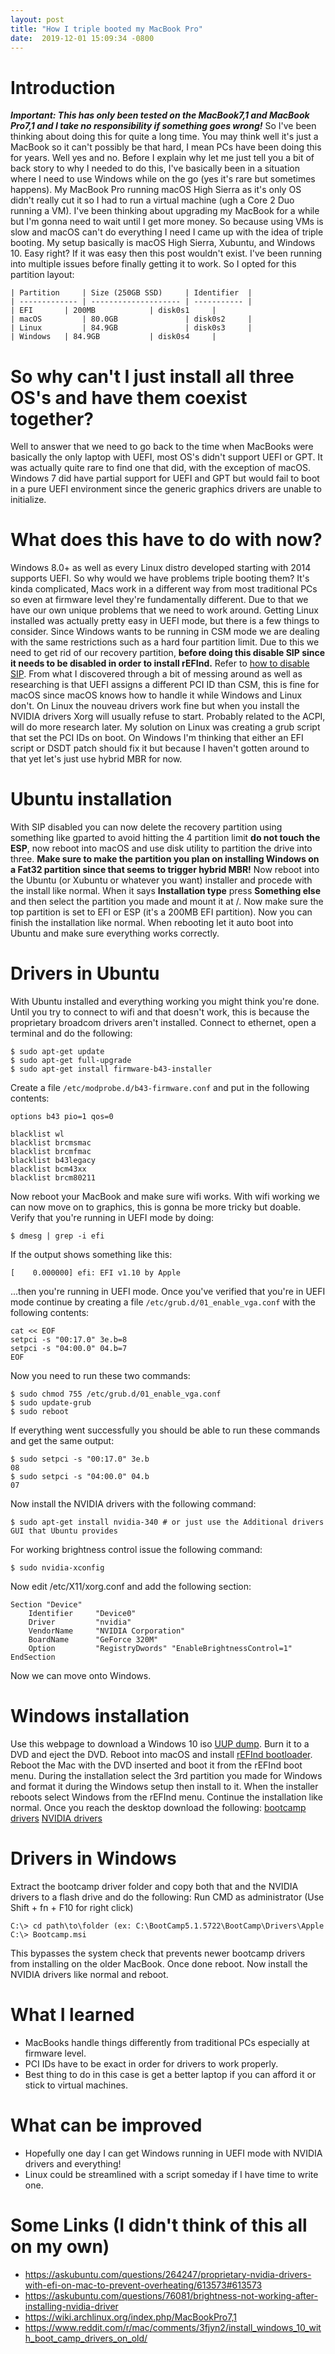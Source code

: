 ```yaml
---
layout:	post
title: "How I triple booted my MacBook Pro"
date:  2019-12-01 15:09:34 -0800
---
```

# **Introduction**
***Important: This has only been tested on the MacBook7,1 and MacBook Pro7,1 and I take no responsibility if something goes wrong!***
So I've been thinking about doing this for quite a long time. You may think well it's just a MacBook so it can't possibly be that hard, I mean PCs have been doing this for years. Well yes and no.
Before I explain why let me just tell you a bit of back story to why I needed to do this, I've basically been in a situation where I need to use Windows while on the go (yes it's rare but sometimes happens).
My MacBook Pro running macOS High Sierra as it's only OS didn't really cut it so I had to run a virtual machine (ugh a Core 2 Duo running a VM). 
I've been thinking about upgrading my MacBook for a while but I'm gonna need to wait until I get more money. So because using VMs is slow and macOS can't do everything I need I came up with the idea of triple booting.
My setup basically is macOS High Sierra, Xubuntu, and Windows 10. Easy right? If it was easy then this post wouldn't exist. I've been running into multiple issues before finally getting it to work.
So I opted for this partition layout:
```
| Partition     | Size (250GB SSD)     | Identifier  |
| ------------- | -------------------- | ----------- |
| EFI      	| 200MB 	       | disk0s1     |
| macOS         | 80.0GB               | disk0s2     |
| Linux         | 84.9GB               | disk0s3     |
| Windows	| 84.9GB	       | disk0s4     |
```

# **So why can't I just install all three OS's and have them coexist together?**
Well to answer that we need to go back to the time when MacBooks were basically the only laptop with UEFI, most OS's didn't
support UEFI or GPT. It was actually quite rare to find one that did, with the exception of macOS. Windows 7 did have partial support for UEFI and GPT but would fail to boot in a pure UEFI environment
since the generic graphics drivers are unable to initialize.

# **What does this have to do with now?**
Windows 8.0+ as well as every Linux distro developed starting with 2014 supports UEFI. So why would we have problems triple booting them?
It's kinda complicated, Macs work in a different way from most traditional PCs so even at firmware level they're fundamentally different. Due to that we have our own unique problems that we need to work around.
Getting Linux installed was actually pretty easy in UEFI mode, but there is a few things to consider. Since Windows wants to be running in CSM mode we are dealing with the same restrictions such as a hard four partition limit.
Due to this we need to get rid of our recovery partition, **before doing this disable SIP since it needs to be disabled in order to install rEFInd.** Refer to [how to disable SIP](https://www.macworld.co.uk/how-to/mac/how-turn-off-mac-os-x-system-integrity-protection-rootless-3638975/ "how to disable SIP").
From what I discovered through a bit of messing around as well as researching is that UEFI assigns a different PCI ID than CSM, this is fine for macOS since macOS knows how to handle it while Windows and Linux don't. 
On Linux the nouveau drivers work fine but when you install the NVIDIA drivers Xorg will usually refuse to start. Probably related to the ACPI, will do more research later. My solution on Linux was creating a grub script that set the PCI IDs on boot. 
On Windows I'm thinking that either an EFI script or DSDT patch should fix it but because I haven't gotten around to that yet let's just use hybrid MBR for now.

# **Ubuntu installation**
With SIP disabled you can now delete the recovery partition using something like gparted to avoid hitting the 4 partition limit **do not touch the ESP**, now reboot into macOS and use disk utility to partition the drive into three. **Make sure to make the partition you plan on installing Windows on a Fat32 partition since that seems to trigger hybrid MBR!**
Now reboot into the Ubuntu (or Xubuntu or whatever you want) installer and procede with the install like normal. When it says **Installation type** press **Something else** and then select the partition you made and mount it at /.
Now make sure the top partition is set to EFI or ESP (it's a 200MB EFI partition). Now you can finish the installation like normal. When rebooting let it auto boot into Ubuntu and make sure everything works correctly.

# **Drivers in Ubuntu**
With Ubuntu installed and everything working you might think you're done. Until you try to connect to wifi and that doesn't work, this is because the proprietary broadcom drivers aren't installed.
Connect to ethernet, open a terminal and do the following:
```
$ sudo apt-get update
$ sudo apt-get full-upgrade
$ sudo apt-get install firmware-b43-installer
```
Create a file ``/etc/modprobe.d/b43-firmware.conf`` and put in the following contents:
```
options b43 pio=1 qos=0

blacklist wl
blacklist brcmsmac
blacklist brcmfmac
blacklist b43legacy
blacklist bcm43xx
blacklist brcm80211
```
Now reboot your MacBook and make sure wifi works. With wifi working we can now move on to graphics, this is gonna be more tricky but doable. Verify that you're running in UEFI mode by doing:
```
$ dmesg | grep -i efi
```
If the output shows something like this:
```
[    0.000000] efi: EFI v1.10 by Apple
```
...then you're running in UEFI mode.
Once you've verified that you're in UEFI mode continue by creating a file ``/etc/grub.d/01_enable_vga.conf`` with the following contents:
```
cat << EOF
setpci -s "00:17.0" 3e.b=8
setpci -s "04:00.0" 04.b=7
EOF
```
Now you need to run these two commands:
```
$ sudo chmod 755 /etc/grub.d/01_enable_vga.conf
$ sudo update-grub
$ sudo reboot
```
If everything went successfully you should be able to run these commands and get the same output:
```
$ sudo setpci -s "00:17.0" 3e.b
08
$ sudo setpci -s "04:00.0" 04.b
07
```
Now install the NVIDIA drivers with the following command:
```
$ sudo apt-get install nvidia-340 # or just use the Additional drivers GUI that Ubuntu provides
```
For working brightness control issue the following command:
```
$ sudo nvidia-xconfig
```
Now edit /etc/X11/xorg.conf and add the following section:
```
Section "Device"
    Identifier     "Device0"
    Driver         "nvidia"
    VendorName     "NVIDIA Corporation"
    BoardName      "GeForce 320M"
    Option         "RegistryDwords" "EnableBrightnessControl=1"
EndSection
```
Now we can move onto Windows.
# **Windows installation**
Use this webpage to download a Windows 10 iso [UUP dump](https://uupdump.ml/).
Burn it to a DVD and eject the DVD. Reboot into macOS and install [rEFInd bootloader](https://sourceforge.net/projects/refind/).
Reboot the Mac with the DVD inserted and boot it from the rEFInd boot menu. During the installation select the 3rd partition you made for Windows and format it during the Windows setup then install to it.
When the installer reboots select Windows from the rEFInd menu. Continue the installation like normal. Once you reach the desktop download the following: [bootcamp drivers](https://support.apple.com/kb/DL1836) [NVIDIA drivers](https://us.download.nvidia.com/Windows/320.00/320.00-notebook-win8-win7-64bit-international-beta.exe)

# **Drivers in Windows**
Extract the bootcamp driver folder and copy both that and the NVIDIA drivers to a flash drive and do the following:
Run CMD as administrator (Use Shift + fn + F10 for right click)
```
C:\> cd path\to\folder (ex: C:\BootCamp5.1.5722\BootCamp\Drivers\Apple
C:\> Bootcamp.msi
```
This bypasses the system check that prevents newer bootcamp drivers from installing on the older MacBook. Once done reboot.
Now install the NVIDIA drivers like normal and reboot.

# **What I learned**
* MacBooks handle things differently from traditional PCs especially at firmware level.
* PCI IDs have to be exact in order for drivers to work properly.
* Best thing to do in this case is get a better laptop if you can afford it or stick to virtual machines.

# **What can be improved**
* Hopefully one day I can get Windows running in UEFI mode with NVIDIA drivers and everything!
* Linux could be streamlined with a script someday if I have time to write one.

# **Some Links (I didn't think of this all on my own)**
* <https://askubuntu.com/questions/264247/proprietary-nvidia-drivers-with-efi-on-mac-to-prevent-overheating/613573#613573>
* <https://askubuntu.com/questions/76081/brightness-not-working-after-installing-nvidia-driver>
* <https://wiki.archlinux.org/index.php/MacBookPro7,1>
* <https://www.reddit.com/r/mac/comments/3fjyn2/install_windows_10_with_boot_camp_drivers_on_old/>

